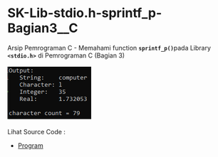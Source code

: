 # SK-Lib-stdio.h-sprintf_p-Bagian3__C
Arsip Pemrograman C - Memahami function <code><b>sprintf_p()</b></code>pada Library <code><b>&lt;stdio.h></b></code> di Pemrograman C (Bagian 3)<br><br>
<img src="https://github.com/RizkyKhapidsyah/SK-Lib-stdio.h-sprintf_p-Bagian3__C/blob/master/SK-Lib-stdio.h-sprintf_p-Bagian3__C/result/001.PNG"><br><br>
Lihat Source Code : <br>
- <a href="https://github.com/RizkyKhapidsyah/SK-Lib-stdio.h-sprintf_p-Bagian3__C/blob/master/SK-Lib-stdio.h-sprintf_p-Bagian3__C/Source.c">Program</a>
